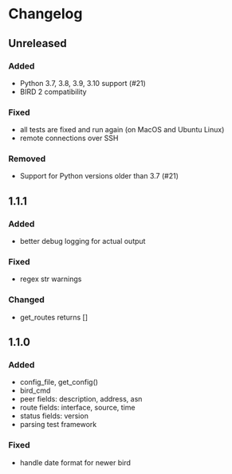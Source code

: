 # Changelog

## Unreleased
### Added
- Python 3.7, 3.8, 3.9, 3.10 support (#21)
- BIRD 2 compatibility
### Fixed
- all tests are fixed and run again (on MacOS and Ubuntu Linux)
- remote connections over SSH
### Removed
- Support for Python versions older than 3.7 (#21)

## 1.1.1
### Added
- better debug logging for actual output
### Fixed
- regex str warnings
### Changed
- get_routes returns []


## 1.1.0
### Added
- config_file, get_config()
- bird_cmd
- peer fields: description, address, asn
- route fields: interface, source, time
- status fields: version
- parsing test framework
### Fixed
- handle date format for newer bird
